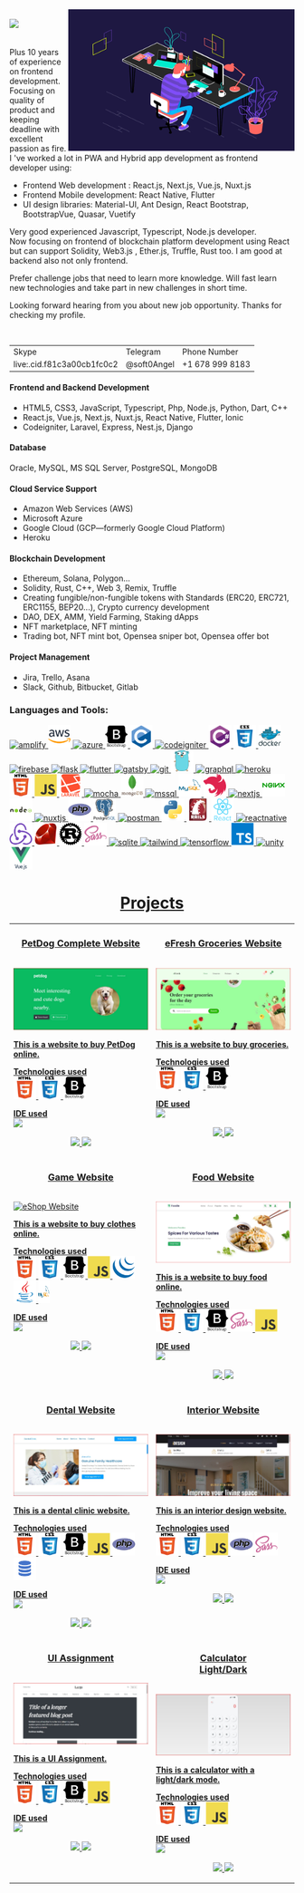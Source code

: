 <div>
    <img align="right" alt="Coding" height="250" width="400" src="./src/profile_animation.gif">
</div>

<br/>
<div>
    <img src="https://readme-typing-svg.herokuapp.com?font=Architects+Daughter&amp;color=FF7722&amp;size=30&amp;lines=Welcome+to+my+profile+!;Frontend+|+Node.js;" style="max-width: 100%;">
</div>
<br/>

<p>Plus 10 years of experience on frontend development. 
  <br/>
  Focusing on quality of product and keeping deadline with excellent passion as fire.
  <br/>
  I 've worked a lot in PWA and Hybrid app development as frontend developer using:<br/>

- Frontend Web development : React.js, Next.js, Vue.js, Nuxt.js
- Frontend Mobile development: React Native, Flutter
- UI design libraries: Material-UI, Ant Design, React Bootstrap, BootstrapVue, Quasar, Vuetify

Very good experienced Javascript, Typescript, Node.js developer. <br/>
Now focusing on frontend of blockchain platform development using React but can support Solidity, Web3.js , Ether.js, Truffle, Rust too.
I am good at backend also not only frontend.

Prefer challenge jobs that need to learn more knowledge. 
Will fast learn new technologies and take part in new challenges in short time.

Looking forward hearing from you about new job opportunity.
Thanks for checking my profile.</p>

<br>
<table>
<tr>
<td>
Skype
</td>
<td>
Telegram
</td>
<td>
Phone Number
</td>
</tr>
<tr>
<td>
    live:.cid.f81c3a00cb1fc0c2
</td>
<td>
    @soft0Angel
</td>
<td>
    +1 678 999 8183
</td>
</tr>
</table>

#### Frontend and Backend Development
- HTML5, CSS3, JavaScript, Typescript, Php, Node.js, Python, Dart, C++
- React.js, Vue.js, Next.js, Nuxt.js, React Native, Flutter, Ionic
- Codeigniter, Laravel, Express, Nest.js, Django

#### Database
Oracle, MySQL, MS SQL Server, PostgreSQL, MongoDB

#### Cloud Service Support
- Amazon Web Services (AWS)
- Microsoft Azure
- Google Cloud (GCP—formerly Google Cloud Platform)
- Heroku

#### Blockchain Development
- Ethereum, Solana, Polygon...
- Solidity, Rust, C++, Web 3, Remix, Truffle
- Creating fungible/non-fungible tokens with Standards (ERC20, ERC721, ERC1155, BEP20...), Crypto currency development
- DAO, DEX, AMM, Yield Farming, Staking dApps
- NFT marketplace, NFT minting
- Trading bot, NFT mint bot, Opensea sniper bot, Opensea offer bot

#### Project Management
- Jira, Trello, Asana
- Slack, Github, Bitbucket, Gitlab

<h3 align="left">Languages and Tools:</h3>
<p align="left"> <a href="https://aws.amazon.com/amplify/" target="_blank" rel="noreferrer"> <img src="https://docs.amplify.aws/assets/logo-dark.svg" alt="amplify" width="40" height="40"/> </a>  <a href="https://aws.amazon.com" target="_blank" rel="noreferrer"> <img src="https://raw.githubusercontent.com/devicons/devicon/master/icons/amazonwebservices/amazonwebservices-original-wordmark.svg" alt="aws" width="40" height="40"/> </a> <a href="https://azure.microsoft.com/en-in/" target="_blank" rel="noreferrer"> <img src="https://www.vectorlogo.zone/logos/microsoft_azure/microsoft_azure-icon.svg" alt="azure" width="40" height="40"/> </a> <a href="https://getbootstrap.com" target="_blank" rel="noreferrer"> <img src="https://raw.githubusercontent.com/devicons/devicon/master/icons/bootstrap/bootstrap-plain-wordmark.svg" alt="bootstrap" width="40" height="40"/> </a> <a href="https://www.cprogramming.com/" target="_blank" rel="noreferrer"> <img src="https://raw.githubusercontent.com/devicons/devicon/master/icons/c/c-original.svg" alt="c" width="40" height="40"/> </a> <a href="https://codeigniter.com" target="_blank" rel="noreferrer"> <img src="https://cdn.worldvectorlogo.com/logos/codeigniter.svg" alt="codeigniter" width="40" height="40"/> </a> <a href="https://www.w3schools.com/cs/" target="_blank" rel="noreferrer"> <img src="https://raw.githubusercontent.com/devicons/devicon/master/icons/csharp/csharp-original.svg" alt="csharp" width="40" height="40"/> </a> <a href="https://www.w3schools.com/css/" target="_blank" rel="noreferrer"> <img src="https://raw.githubusercontent.com/devicons/devicon/master/icons/css3/css3-original-wordmark.svg" alt="css3" width="40" height="40"/> </a>  <a href="https://www.docker.com/" target="_blank" rel="noreferrer"> <img src="https://raw.githubusercontent.com/devicons/devicon/master/icons/docker/docker-original-wordmark.svg" alt="docker" width="40" height="40"/> </a>  <a href="https://firebase.google.com/" target="_blank" rel="noreferrer"> <img src="https://www.vectorlogo.zone/logos/firebase/firebase-icon.svg" alt="firebase" width="40" height="40"/> </a> <a href="https://flask.palletsprojects.com/" target="_blank" rel="noreferrer"> <img src="https://www.vectorlogo.zone/logos/pocoo_flask/pocoo_flask-icon.svg" alt="flask" width="40" height="40"/> </a> <a href="https://flutter.dev" target="_blank" rel="noreferrer"> <img src="https://www.vectorlogo.zone/logos/flutterio/flutterio-icon.svg" alt="flutter" width="40" height="40"/> </a> <a href="https://www.gatsbyjs.com/" target="_blank" rel="noreferrer"> <img src="https://www.vectorlogo.zone/logos/gatsbyjs/gatsbyjs-icon.svg" alt="gatsby" width="40" height="40"/> </a> <a href="https://git-scm.com/" target="_blank" rel="noreferrer"> <img src="https://www.vectorlogo.zone/logos/git-scm/git-scm-icon.svg" alt="git" width="40" height="40"/> </a> <a href="https://golang.org" target="_blank" rel="noreferrer"> <img src="https://raw.githubusercontent.com/devicons/devicon/master/icons/go/go-original.svg" alt="go" width="40" height="40"/> </a> <a href="https://graphql.org" target="_blank" rel="noreferrer"> <img src="https://www.vectorlogo.zone/logos/graphql/graphql-icon.svg" alt="graphql" width="40" height="40"/> </a> <a href="https://heroku.com" target="_blank" rel="noreferrer"> <img src="https://www.vectorlogo.zone/logos/heroku/heroku-icon.svg" alt="heroku" width="40" height="40"/> </a>  <a href="https://www.w3.org/html/" target="_blank" rel="noreferrer"> <img src="https://raw.githubusercontent.com/devicons/devicon/master/icons/html5/html5-original-wordmark.svg" alt="html5" width="40" height="40"/> </a>  <a href="https://developer.mozilla.org/en-US/docs/Web/JavaScript" target="_blank" rel="noreferrer"> <img src="https://raw.githubusercontent.com/devicons/devicon/master/icons/javascript/javascript-original.svg" alt="javascript" width="40" height="40"/> </a>  <a href="https://laravel.com/" target="_blank" rel="noreferrer"> <img src="https://raw.githubusercontent.com/devicons/devicon/master/icons/laravel/laravel-plain-wordmark.svg" alt="laravel" width="40" height="40"/> </a>  <a href="https://mochajs.org" target="_blank" rel="noreferrer"> <img src="https://www.vectorlogo.zone/logos/mochajs/mochajs-icon.svg" alt="mocha" width="40" height="40"/> </a> <a href="https://www.mongodb.com/" target="_blank" rel="noreferrer"> <img src="https://raw.githubusercontent.com/devicons/devicon/master/icons/mongodb/mongodb-original-wordmark.svg" alt="mongodb" width="40" height="40"/> </a> <a href="https://www.microsoft.com/en-us/sql-server" target="_blank" rel="noreferrer"> <img src="https://www.svgrepo.com/show/303229/microsoft-sql-server-logo.svg" alt="mssql" width="40" height="40"/> </a> <a href="https://www.mysql.com/" target="_blank" rel="noreferrer"> <img src="https://raw.githubusercontent.com/devicons/devicon/master/icons/mysql/mysql-original-wordmark.svg" alt="mysql" width="40" height="40"/> </a> <a href="https://nestjs.com/" target="_blank" rel="noreferrer"> <img src="https://raw.githubusercontent.com/devicons/devicon/master/icons/nestjs/nestjs-plain.svg" alt="nestjs" width="40" height="40"/> </a> <a href="https://nextjs.org/" target="_blank" rel="noreferrer"> <img src="https://cdn.worldvectorlogo.com/logos/nextjs-2.svg" alt="nextjs" width="40" height="40"/> </a> <a href="https://www.nginx.com" target="_blank" rel="noreferrer"> <img src="https://raw.githubusercontent.com/devicons/devicon/master/icons/nginx/nginx-original.svg" alt="nginx" width="40" height="40"/> </a> <a href="https://nodejs.org" target="_blank" rel="noreferrer"> <img src="https://raw.githubusercontent.com/devicons/devicon/master/icons/nodejs/nodejs-original-wordmark.svg" alt="nodejs" width="40" height="40"/> </a> <a href="https://nuxtjs.org/" target="_blank" rel="noreferrer"> <img src="https://www.vectorlogo.zone/logos/nuxtjs/nuxtjs-icon.svg" alt="nuxtjs" width="40" height="40"/> </a>   <a href="https://www.php.net" target="_blank" rel="noreferrer"> <img src="https://raw.githubusercontent.com/devicons/devicon/master/icons/php/php-original.svg" alt="php" width="40" height="40"/> </a> <a href="https://www.postgresql.org" target="_blank" rel="noreferrer"> <img src="https://raw.githubusercontent.com/devicons/devicon/master/icons/postgresql/postgresql-original-wordmark.svg" alt="postgresql" width="40" height="40"/> </a> <a href="https://postman.com" target="_blank" rel="noreferrer"> <img src="https://www.vectorlogo.zone/logos/getpostman/getpostman-icon.svg" alt="postman" width="40" height="40"/> </a> <a href="https://www.python.org" target="_blank" rel="noreferrer"> <img src="https://raw.githubusercontent.com/devicons/devicon/master/icons/python/python-original.svg" alt="python" width="40" height="40"/> </a> <a href="https://rubyonrails.org" target="_blank" rel="noreferrer"> <img src="https://raw.githubusercontent.com/devicons/devicon/master/icons/rails/rails-original-wordmark.svg" alt="rails" width="40" height="40"/> </a> <a href="https://reactjs.org/" target="_blank" rel="noreferrer"> <img src="https://raw.githubusercontent.com/devicons/devicon/master/icons/react/react-original-wordmark.svg" alt="react" width="40" height="40"/> </a> <a href="https://reactnative.dev/" target="_blank" rel="noreferrer"> <img src="https://reactnative.dev/img/header_logo.svg" alt="reactnative" width="40" height="40"/> </a> <a href="https://redux.js.org" target="_blank" rel="noreferrer"> <img src="https://raw.githubusercontent.com/devicons/devicon/master/icons/redux/redux-original.svg" alt="redux" width="40" height="40"/> </a> <a href="https://www.ruby-lang.org/en/" target="_blank" rel="noreferrer"> <img src="https://raw.githubusercontent.com/devicons/devicon/master/icons/ruby/ruby-original.svg" alt="ruby" width="40" height="40"/> </a> <a href="https://www.rust-lang.org" target="_blank" rel="noreferrer"> <img src="https://raw.githubusercontent.com/devicons/devicon/master/icons/rust/rust-plain.svg" alt="rust" width="40" height="40"/> </a> <a href="https://sass-lang.com" target="_blank" rel="noreferrer"> <img src="https://raw.githubusercontent.com/devicons/devicon/master/icons/sass/sass-original.svg" alt="sass" width="40" height="40"/> </a> <a href="https://www.sqlite.org/" target="_blank" rel="noreferrer"> <img src="https://www.vectorlogo.zone/logos/sqlite/sqlite-icon.svg" alt="sqlite" width="40" height="40"/> </a> <a href="https://tailwindcss.com/" target="_blank" rel="noreferrer"> <img src="https://www.vectorlogo.zone/logos/tailwindcss/tailwindcss-icon.svg" alt="tailwind" width="40" height="40"/> </a> <a href="https://www.tensorflow.org" target="_blank" rel="noreferrer"> <img src="https://www.vectorlogo.zone/logos/tensorflow/tensorflow-icon.svg" alt="tensorflow" width="40" height="40"/> </a> <a href="https://www.typescriptlang.org/" target="_blank" rel="noreferrer"> <img src="https://raw.githubusercontent.com/devicons/devicon/master/icons/typescript/typescript-original.svg" alt="typescript" width="40" height="40"/> </a> <a href="https://unity.com/" target="_blank" rel="noreferrer"> <img src="https://www.vectorlogo.zone/logos/unity3d/unity3d-icon.svg" alt="unity" width="40" height="40"/> </a> <a href="https://vuejs.org/" target="_blank" rel="noreferrer"> <img src="https://raw.githubusercontent.com/devicons/devicon/master/icons/vuejs/vuejs-original-wordmark.svg" alt="vuejs" width="40" height="40"/> </a</p>

<h1 align="center">Projects</h1> 
<table>  
  <tr>
    <td width="50%" valign="top">
      <h3 align="center">PetDog Complete Website</h3>
        <br />
        <a target="_blank" href="https://petdogwebsite.netlify.app" >
            <img src="https://github.com/TomLove223/Portfolio_Images/blob/main/img1.jpg" width="100%" alt="PetDog Complete Website"/>
        </a>
        <br />
        <p><strong>This is a website to buy PetDog online.</strong></p>
      <p align="left">
        <strong> Technologies used </strong>
        <br/>
        <a href="https://www.w3.org/html/" target="_blank" rel="noreferrer"> <img src="https://raw.githubusercontent.com/devicons/devicon/master/icons/html5/html5-original-wordmark.svg" alt="html5" width="40" height="40"/> </a>
        <a href="https://www.w3schools.com/css/" target="_blank" rel="noreferrer"> <img src="https://raw.githubusercontent.com/devicons/devicon/master/icons/css3/css3-original-wordmark.svg" alt="css3" width="40" height="40"/> </a>
        <a href="https://getbootstrap.com" target="_blank" rel="noreferrer"> <img src="https://raw.githubusercontent.com/devicons/devicon/master/icons/bootstrap/bootstrap-plain-wordmark.svg" alt="bootstrap" width="40" height="40"/> </a>
      </p>
      <p align="left">
        <strong> IDE used </strong>
        <br/>
        <img src="https://img.shields.io/badge/Atom-00E68A?style=for-the-badge&logo=Atom&logoColor=white">
      </p>
      <p align="center">
          
  <a href="https://github.com/TomLove223/PetDog-Complete-Website" target="_blank">
    <img src="https://img.shields.io/static/v1?label=|&message=CODE&color=05F718&style=plastic&logo=github&logo-color=white"/>
  </a>  
  <a href="https://petdogwebsite.netlify.app" target="_blank">
    <img src="https://img.shields.io/static/v1?label=|&message=WEBSITE&color=82D8F9&style=plastic&logo=google-chrome&logo-color=white"/>
  </a>
      </p>
    </td>
    <td width="50%" valign="top">
      <h3 align="center">eFresh Groceries Website</h3>
        <br />
      <a target="_blank" href="https://efreshgroceries.netlify.app">
            <img src="https://github.com/TomLove223/Portfolio_Images/blob/main/img2.jpg" width="100%"  alt="eFresh Groceries Website"/>
        </a>
        <br />
        <p><strong>This is a website to buy groceries. </strong></p>
      <p align="left">
        <strong> Technologies used </strong>
        <br/>
        <a href="https://www.w3.org/html/" target="_blank" rel="noreferrer"> <img src="https://raw.githubusercontent.com/devicons/devicon/master/icons/html5/html5-original-wordmark.svg" alt="html5" width="40" height="40"/> </a>
        <a href="https://www.w3schools.com/css/" target="_blank" rel="noreferrer"> <img src="https://raw.githubusercontent.com/devicons/devicon/master/icons/css3/css3-original-wordmark.svg" alt="css3" width="40" height="40"/> </a>
        <a href="https://getbootstrap.com" target="_blank" rel="noreferrer"> <img src="https://raw.githubusercontent.com/devicons/devicon/master/icons/bootstrap/bootstrap-plain-wordmark.svg" alt="bootstrap" width="40" height="40"/> </a>
      </p>
      <p align="left">
        <strong> IDE used </strong>
        <br/>
        <img src="https://img.shields.io/badge/sublime_text-%23575757.svg?&style=for-the-badge&logo=sublime-text&logoColor=important">
      </p>
      <p align="center">
          
  <a href="https://github.com/TomLove223/eFresh-Groceries-Website" target="_blank">
    <img src="https://img.shields.io/static/v1?label=|&message=CODE&color=05F718&style=plastic&logo=github&logo-color=white"/>
  </a>
  <a href="https://efreshgroceries.netlify.app" target="_blank">
    <img src="https://img.shields.io/static/v1?label=|&message=WEBSITE&color=82D8F9&style=plastic&logo=google-chrome&logo-color=white"/>
  </a>
      </p>
    </td>
  </tr>
  <tr>
    <td width="50%" valign="top">
      <h3 align="center">Game Website</h3>
        <br />
        <a target="_blank" href="http://192.34.61.117/">
          <img src="https://github.com/devystack/devystack/src/playge.to.png" width="100%" alt="eShop Website"/>
        </a>
        <br />
        <p><strong>This is a website to buy clothes online.</strong></p>
      <p align="left">
        <strong> Technologies used </strong>
        <br/>
        <a href="https://www.w3.org/html/" target="_blank" rel="noreferrer"> <img src="https://raw.githubusercontent.com/devicons/devicon/master/icons/html5/html5-original-wordmark.svg" alt="html5" width="40" height="40"/> </a>
        <a href="https://www.w3schools.com/css/" target="_blank" rel="noreferrer"> <img src="https://raw.githubusercontent.com/devicons/devicon/master/icons/css3/css3-original-wordmark.svg" alt="css3" width="40" height="40"/> </a>
        <a href="https://getbootstrap.com" target="_blank" rel="noreferrer"> <img src="https://raw.githubusercontent.com/devicons/devicon/master/icons/bootstrap/bootstrap-plain-wordmark.svg" alt="bootstrap" width="40" height="40"/> </a>
        <a href="https://developer.mozilla.org/en-US/docs/Web/JavaScript" target="_blank" rel="noreferrer"> <img src="https://raw.githubusercontent.com/devicons/devicon/master/icons/javascript/javascript-original.svg" alt="javascript" width="40" height="40"/> </a>
        <a href="https://www.jquery.com" target="_blank" rel="noreferrer">  <img src="https://raw.githubusercontent.com/devicons/devicon/master/icons/jquery/jquery-original.svg" alt="jquery" width="40" height="40"/> </a> 
        <a href="https://www.java.com" target="_blank" rel="noreferrer"> <img src="https://raw.githubusercontent.com/devicons/devicon/master/icons/java/java-original.svg" alt="java" width="40" height="40"/> </a>
        <a href="https://www.mysql.com/" target="_blank" rel="noreferrer"> <img src="https://raw.githubusercontent.com/devicons/devicon/master/icons/mysql/mysql-original-wordmark.svg" alt="mysql" width="20" height="40"/> </a>
      </p>
      <p align="left">
        <strong> IDE used </strong>
        <br/>
        <img src="https://img.shields.io/badge/Eclipse-2C2255?style=for-the-badge&logo=eclipse&logoColor=white">
      </p>
      <p align="center">
          
  <a href="https://github.com/devystack/integrated-nuxt2-template" target="_blank">
    <img src="https://img.shields.io/static/v1?label=|&message=CODE&color=05F718&style=plastic&logo=github&logo-color=white"/>
  </a>
  <a href="http://192.34.61.117/" target="_blank">
    <img src="https://img.shields.io/static/v1?label=|&message=WEBSITE&color=82D8F9&style=plastic&logo=google-chrome&logo-color=white"/>
  </a>
      </p>
    </td>
    <td width="50%" valign="top">
      <h3 align="center">Food Website</h3>
      <br />
        <a target="_blank" href="https://tomlove223.github.io/Food-Website/">
          <img src="https://github.com/TomLove223/Portfolio_Images/blob/main/img8.jpg" width="100%" alt="Food Website"/>
        </a>
      <br />
        <p><strong>This is a website to buy food online.</strong></p>
      <p align="left">
        <strong> Technologies used </strong>
        <br/>
        <a href="https://www.w3.org/html/" target="_blank" rel="noreferrer"> <img src="https://raw.githubusercontent.com/devicons/devicon/master/icons/html5/html5-original-wordmark.svg" alt="html5" width="40" height="40"/> </a>
        <a href="https://www.w3schools.com/css/" target="_blank" rel="noreferrer"> <img src="https://raw.githubusercontent.com/devicons/devicon/master/icons/css3/css3-original-wordmark.svg" alt="css3" width="40" height="40"/> </a>
        <a href="https://getbootstrap.com" target="_blank" rel="noreferrer"> <img src="https://raw.githubusercontent.com/devicons/devicon/master/icons/bootstrap/bootstrap-plain-wordmark.svg" alt="bootstrap" width="40" height="40"/> </a>
        <a href="https://sass-lang.com" target="_blank" rel="noreferrer"> <img src="https://raw.githubusercontent.com/devicons/devicon/master/icons/sass/sass-original.svg" alt="sass" width="40" height="40"/> </a>
        <a href="https://developer.mozilla.org/en-US/docs/Web/JavaScript" target="_blank" rel="noreferrer"> <img src="https://raw.githubusercontent.com/devicons/devicon/master/icons/javascript/javascript-original.svg" alt="javascript" width="40" height="40"/> </a>
      </p>
      <p align="left">
        <strong> IDE used </strong>
        <br/>
        <img src="https://img.shields.io/badge/Visual_Studio_Code-0078D4?style=for-the-badge&logo=visual%20studio%20code&logoColor=white">
      </p>
      <p align="center">
  <a href="https://github.com/TomLove223/Food-Website" target="_blank">
    <img src="https://img.shields.io/static/v1?label=|&message=CODE&color=05F718&style=plastic&logo=github&logo-color=white"/>
  </a>
  <a href="https://valentinefernandes.github.io/Food-Website/" target="_blank">
    <img src="https://img.shields.io/static/v1?label=|&message=WEBSITE&color=82D8F9&style=plastic&logo=google-chrome&logo-color=white"/>
  </a>
      </p>
    </td>
    </tr>
    <tr>
    <td width="50%" valign="top">
      <h3 align="center">Dental Website</h3>
        <br />
        <a target="_blank" href="https://TomLove223.github.io/DentalClinic-Website/">
          <img src="https://github.com/TomLove223/Portfolio_Images/blob/main/img9.jpg" width="100%" alt="Dental Website"/>
        </a>
        <br />
        <p><strong>This is a dental clinic website.</strong></p>
      <p align="left">
        <strong> Technologies used </strong>
        <br/>
        <a href="https://www.w3.org/html/" target="_blank" rel="noreferrer"> <img src="https://raw.githubusercontent.com/devicons/devicon/master/icons/html5/html5-original-wordmark.svg" alt="html5" width="40" height="40"/> </a>
        <a href="https://www.w3schools.com/css/" target="_blank" rel="noreferrer"> <img src="https://raw.githubusercontent.com/devicons/devicon/master/icons/css3/css3-original-wordmark.svg" alt="css3" width="40" height="40"/> </a>
        <a href="https://getbootstrap.com" target="_blank" rel="noreferrer"> <img src="https://raw.githubusercontent.com/devicons/devicon/master/icons/bootstrap/bootstrap-plain-wordmark.svg" alt="bootstrap" width="40" height="40"/> </a>
        <a href="https://developer.mozilla.org/en-US/docs/Web/JavaScript" target="_blank" rel="noreferrer"> <img src="https://raw.githubusercontent.com/devicons/devicon/master/icons/javascript/javascript-original.svg" alt="javascript" width="40" height="40"/> </a>
        <a href="https://www.php.net" target="_blank" rel="noreferrer"> <img src="https://raw.githubusercontent.com/devicons/devicon/master/icons/php/php-original.svg" alt="php" width="40" height="40"/> </a>
        <img alt="SQL" width="40" height="40" src="https://raw.githubusercontent.com/github/explore/80688e429a7d4ef2fca1e82350fe8e3517d3494d/topics/sql/sql.png" />
      </p>
      <p align="left">
        <strong> IDE used </strong>
        <br/>
        <img src="https://img.shields.io/badge/Visual_Studio_Code-0078D4?style=for-the-badge&logo=visual%20studio%20code&logoColor=white">
      </p>
      <p align="center">
          
  <a href="https://github.com/TomLove223/DentalClinic-Website" target="_blank">
    <img src="https://img.shields.io/static/v1?label=|&message=CODE&color=05F718&style=plastic&logo=github&logo-color=white"/>
  </a>
  <a href="https://valentinefernandes.github.io/DentalClinic-Website/" target="_blank">
    <img src="https://img.shields.io/static/v1?label=|&message=WEBSITE&color=82D8F9&style=plastic&logo=google-chrome&logo-color=white"/>
  </a>
      </p>
    </td>
    <td width="50%" valign="top">
      <h3 align="center">Interior Website</h3>
      <br />
        <a target="_blank" href="https://TomLove223.github.io/Interior-Design-Website/">
          <img src="https://github.com/TomLove223/Portfolio_Images/blob/main/interior.jpg" width="100%" alt="Interior Design Website"/>
        </a>
      <br />
        <p><strong>This is an interior design website.</strong></p>
      <p align="left">
        <strong> Technologies used </strong>
        <br/>
        <a href="https://www.w3.org/html/" target="_blank" rel="noreferrer"> <img src="https://raw.githubusercontent.com/devicons/devicon/master/icons/html5/html5-original-wordmark.svg" alt="html5" width="40" height="40"/> </a>
        <a href="https://www.w3schools.com/css/" target="_blank" rel="noreferrer"> <img src="https://raw.githubusercontent.com/devicons/devicon/master/icons/css3/css3-original-wordmark.svg" alt="css3" width="40" height="40"/> </a>
        <a href="https://developer.mozilla.org/en-US/docs/Web/JavaScript" target="_blank" rel="noreferrer"> <img src="https://raw.githubusercontent.com/devicons/devicon/master/icons/javascript/javascript-original.svg" alt="javascript" width="40" height="40"/> </a>
        <a href="https://www.php.net" target="_blank" rel="noreferrer"> <img src="https://raw.githubusercontent.com/devicons/devicon/master/icons/php/php-original.svg" alt="php" width="40" height="40"/> </a>
        <a href="https://sass-lang.com" target="_blank" rel="noreferrer"> <img src="https://raw.githubusercontent.com/devicons/devicon/master/icons/sass/sass-original.svg" alt="sass" width="40" height="40"/> </a>
      </p>
      <p align="left">
        <strong> IDE used </strong>
        <br/>
        <img src="https://img.shields.io/badge/Atom-00E68A?style=for-the-badge&logo=Atom&logoColor=white">
      </p>
      <p align="center">
  <a href="https://github.com/TomLove223/Interior-Design-Website" target="_blank">
    <img src="https://img.shields.io/static/v1?label=|&message=CODE&color=05F718&style=plastic&logo=github&logo-color=white"/>
  </a>
  <a href="https://valentinefernandes.github.io/Interior-Design-Website/" target="_blank">
    <img src="https://img.shields.io/static/v1?label=|&message=WEBSITE&color=82D8F9&style=plastic&logo=google-chrome&logo-color=white"/>
  </a>
      </p>
    </td>
    </tr>
    <tr>  
    <td width="50%" valign="top">
      <h3 align="center">UI Assignment</h3>
        <br />
        <a target="_blank" href="https://TomLove223.github.io/UI-Assignment/">
          <img src="https://github.com/TomLove223/Portfolio_Images/blob/main/ui.jpg" width="100%" alt="UI Assignment"/>
        </a>
        <br />
        <p><strong>This is a UI Assignment.</strong></p>
      <p align="left">
        <strong> Technologies used </strong>
        <br/>
        <a href="https://www.w3.org/html/" target="_blank" rel="noreferrer"> <img src="https://raw.githubusercontent.com/devicons/devicon/master/icons/html5/html5-original-wordmark.svg" alt="html5" width="40" height="40"/> </a>
        <a href="https://www.w3schools.com/css/" target="_blank" rel="noreferrer"> <img src="https://raw.githubusercontent.com/devicons/devicon/master/icons/css3/css3-original-wordmark.svg" alt="css3" width="40" height="40"/> </a>
        <a href="https://getbootstrap.com" target="_blank" rel="noreferrer"> <img src="https://raw.githubusercontent.com/devicons/devicon/master/icons/bootstrap/bootstrap-plain-wordmark.svg" alt="bootstrap" width="40" height="40"/> </a>
        <a href="https://developer.mozilla.org/en-US/docs/Web/JavaScript" target="_blank" rel="noreferrer"> <img src="https://raw.githubusercontent.com/devicons/devicon/master/icons/javascript/javascript-original.svg" alt="javascript" width="40" height="40"/> </a>
      </p>
      <p align="left">
        <strong> IDE used </strong>
        <br/>
        <img src="https://img.shields.io/badge/Visual_Studio_Code-0078D4?style=for-the-badge&logo=visual%20studio%20code&logoColor=white">
      </p>
      <p align="center">
          
  <a href="https://github.com/TomLove223/UI-Assignment" target="_blank">
    <img src="https://img.shields.io/static/v1?label=|&message=CODE&color=05F718&style=plastic&logo=github&logo-color=white"/>
  </a>
  <a href="https://valentinefernandes.github.io/UI-Assignment/" target="_blank">
    <img src="https://img.shields.io/static/v1?label=|&message=WEBSITE&color=82D8F9&style=plastic&logo=google-chrome&logo-color=white"/>
  </a>
      </p>
    </td>
    <td width="50%" valign="top">
      <h3 align="center">Calculator <br/> Light/Dark</h3>
        <br />
        <a target="_blank" href="https://calculatorlightdarkmode.netlify.app">
          <img src="https://github.com/TomLove223/Portfolio_Images/blob/main/img6.jpg" width="100%" alt="Matching Cards"/>
        </a>
        <br />
        <p><strong>This is a calculator with a light/dark mode.</strong></p>
      <p align="left">
        <strong> Technologies used </strong>
        <br/>
        <a href="https://www.w3.org/html/" target="_blank" rel="noreferrer"> <img src="https://raw.githubusercontent.com/devicons/devicon/master/icons/html5/html5-original-wordmark.svg" alt="html5" width="40" height="40"/> </a>
        <a href="https://www.w3schools.com/css/" target="_blank" rel="noreferrer"> <img src="https://raw.githubusercontent.com/devicons/devicon/master/icons/css3/css3-original-wordmark.svg" alt="css3" width="40" height="40"/> </a>
        <a href="https://developer.mozilla.org/en-US/docs/Web/JavaScript" target="_blank" rel="noreferrer"> <img src="https://raw.githubusercontent.com/devicons/devicon/master/icons/javascript/javascript-original.svg" alt="javascript" width="40" height="40"/> </a>
      </p>
      <p align="left">
        <strong> IDE used </strong>
        <br/>
        <img src="https://img.shields.io/badge/Atom-00E68A?style=for-the-badge&logo=Atom&logoColor=white">
      </p>
      <p align="center">
          
  <a href="https://github.com/TomLove223/calculator-light-dark-mode" target="_blank">
    <img src="https://img.shields.io/static/v1?label=|&message=CODE&color=05F718&style=plastic&logo=github&logo-color=white"/>
  </a>
  <a href="https://calculatorlightdarkmode.netlify.app" target="_blank">
    <img src="https://img.shields.io/static/v1?label=|&message=WEBSITE&color=82D8F9&style=plastic&logo=google-chrome&logo-color=white"/>
  </a>
      </p>
    </td>
  </tr>
</table>
